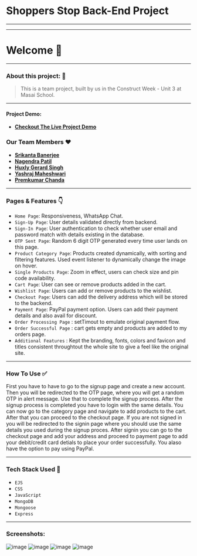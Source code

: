# Shoppers Stop Back-End Project
---

---
# Welcome :wave:
---

### About this project: :raised_hands:

> This is a team project, built by us in the Construct Week - Unit 3 at Masai School.

---

#### Project Demo: 
- **[Checkout The Live Project Demo](https://shoppers-stop.onrender.com)**



### Our Team Members :heart:

- **[Srikanta Banerjee](https://github.com/srikanta30)**
- **[Nagendra Patil](https://github.com/NagendraPatil)**
- **[Huxly Gerard Singh](https://github.com/huxly123)**
- **[Yashraj Maheshwari](https://github.com/yashraj-m)**
-  **[Premkumar Chanda](https://github.com/chandaprem999)**

---

### Pages & Features :point_down:

- `Home Page`: Responsiveness, WhatsApp Chat.
- `Sign-Up Page`: User details validated directly from backend.
- `Sign-In Page`: User authentication to check whether user email and password match with details existing in the database.
- `OTP Sent Page`: Random 6 digit OTP generated every time user lands on this page.
- `Product Category Page`: Products created dynamically, with sorting and filtering features. Used event listener to dynamically change the image on hover.
- `Single Products Page`: Zoom in effect, users can check size and pin code availability.
- `Cart Page`: User can see or remove products added in the cart.
- `Wishlist Page`: Users can add or remove products to the wishlist.
- `Checkout Page`: Users can add the delivery address which will be stored to the backend.
- `Payment Page`: PayPal payment option. Users can add their payment details and also avail for discount.
- `Order Processing Page` : setTimout to emulate original payment flow.
- `Order Successful Page` : cart gets empty and products are added to my orders page.
- `Additional Features` : Kept the branding, fonts, colors and favicon and titles consistent throughtout the whole site to give a feel like the original site.

---

### How To Use ✅

First you have to have to go to the signup page and create a new account. Then you will be redirected to the OTP page, where you will get a random OTP in alert message. Use that to complete the signup process. After the signup process is completed you have to login with the same details. You can now go to the category page and navigate to add products to the cart. After that you can proceed to the checkout page. If you are not signed in you will be redirected to the signin page where you should use the same details you used during the signup proces. After signin you can go to the checkout page and add your address and proceed to payment page to add your debit/credit card detials to place your order successfully. You alaso have the option to pay using PayPal.

---

### Tech Stack Used :wrench:

- `EJS`
- `CSS`
- `JavaScript`
- `MongoDB`
- `Mongoose`
- `Express`

---

### Screenshots:

![image](https://user-images.githubusercontent.com/28688901/140640914-c6ca5404-9772-4462-8c12-d7ea0f097b26.png)
![image](https://user-images.githubusercontent.com/28688901/140640940-f7dc2649-fe27-4a15-a8d1-ef77f496e0ad.png)
![image](https://user-images.githubusercontent.com/28688901/140640996-0284ed86-8b65-4956-bad9-e5bc626dfc05.png)
![image](https://user-images.githubusercontent.com/28688901/140640972-6efeae34-e17e-491f-9998-1e174b5a2258.png)

